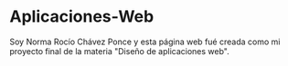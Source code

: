 # Aplicaciones-Web
Soy Norma Rocío Chávez Ponce y esta página web fué creada como mi proyecto final de la materia "Diseño de aplicaciones web".
